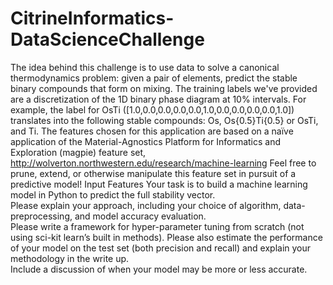 # CitrineInformatics-DataScienceChallenge

The idea behind this challenge is to use data to solve a canonical thermodynamics problem: given a pair of elements, predict the stable binary compounds that form on mixing. 
The training labels we've provided are a discretization of the 1D binary phase diagram at 10% intervals. For example, the label for OsTi ([1.0,0.0,0.0,0.0,0.0,1.0,0.0,0.0,0.0,0.0,1.0]) translates into the following stable compounds:  Os, Os{0.5}Ti{0.5} or OsTi, and Ti. 
The features chosen for this application are based on a naïve application of the Material-Agnostics Platform for Informatics and Exploration (magpie) feature set, 
http://wolverton.northwestern.edu/research/machine-learning
Feel free to prune, extend, or otherwise manipulate this feature set in pursuit of a predictive model!
Input Features 
Your task is to build a machine learning model in Python to predict the full stability vector.  
Please explain your approach, including your choice of algorithm, data-preprocessing, and model accuracy evaluation.  
Please write a framework for hyper-parameter tuning from scratch (not using sci-kit learn’s built in methods). 
Please also estimate the performance of your model on the test set (both precision and recall) and explain your methodology in the write up.  
Include a discussion of when your model may be more or less accurate.
